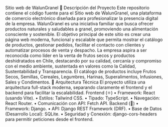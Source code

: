 Sitio web de WalunGranel
🌿 Descripción del Proyecto
Este repositorio contiene el código fuente para el Sitio web de WalunGranel, una plataforma de comercio electrónico diseñada para profesionalizar la presencia digital de la empresa.
WalunGranel es una iniciativa familiar que busca ofrecer productos naturales y saludables a granel, promoviendo una alimentación consciente y sostenible. El objetivo principal de este sitio es crear una página web moderna, funcional y escalable que permita mostrar el catálogo de productos, gestionar pedidos, facilitar el contacto con clientes y automatizar procesos de venta y despacho.
La empresa aspira a ser reconocida como líder en la venta de frutos secos y productos deshidratados en Chile, destacando por su calidad, cercanía y compromiso con el medio ambiente, sustentada en valores como la Calidad, Sustentabilidad y Transparencia.
El catálogo de productos incluye Frutos Secos, Semillas, Cereales, Legumbres, Harinas, Superalimentos, Infusiones, Sales y Condimentos.
🧱 Arquitectura Técnica
El proyecto utiliza una arquitectura full-stack moderna, separando claramente el frontend y el backend para facilitar la escalabilidad.
Frontend (⚛️)
• Framework: React (usando Vite).
• Estilos: Tailwind CSS.
• Tipado: TypeScript.
• Navegación: React Router.
• Comunicación con API: Fetch API.
Backend (🐍)
• Framework: Django.
• API: Django REST Framework (DRF).
• Base de Datos (Desarrollo Local): SQLite.
• Seguridad y Conexión: django-cors-headers para permitir peticiones desde el frontend.